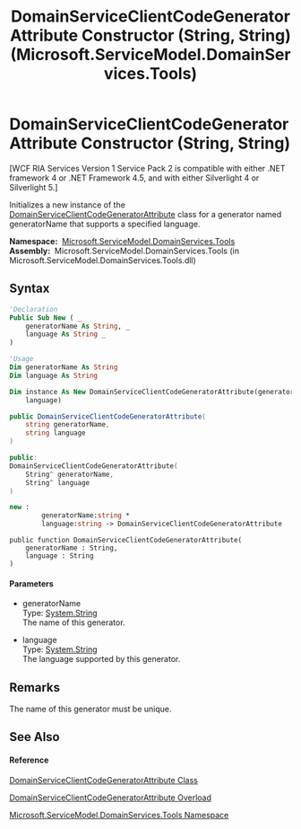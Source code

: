 ﻿---
title: DomainServiceClientCodeGeneratorAttribute Constructor (String, String) (Microsoft.ServiceModel.DomainServices.Tools)
TOCTitle: DomainServiceClientCodeGeneratorAttribute Constructor (String, String)
ms:assetid: M:Microsoft.ServiceModel.DomainServices.Tools.DomainServiceClientCodeGeneratorAttribute.#ctor(System.String,System.String)
ms:mtpsurl: https://msdn.microsoft.com/en-us/library/microsoft.servicemodel.domainservices.tools.domainserviceclientcodegeneratorattribute.domainserviceclientcodegeneratorattribute(v=VS.91)
ms:contentKeyID: 32336237
ms.date: 01/27/2012
mtps_version: v=VS.91
dev_langs:
- vb
- csharp
- c++
- fsharp
- jscript
api_location:
- microsoft.servicemodel.domainservices.tools.dll
api_name:
- Microsoft.ServiceModel.DomainServices.Tools.DomainServiceClientCodeGeneratorAttribute..ctor
api_type:
- Managed
topic_type:
- apiref
- kbSyntax
product_family_name: VS
ROBOTS: INDEX,FOLLOW
---

# DomainServiceClientCodeGeneratorAttribute Constructor (String, String)

\[WCF RIA Services Version 1 Service Pack 2 is compatible with either .NET framework 4 or .NET Framework 4.5, and with either Silverlight 4 or Silverlight 5.\]

Initializes a new instance of the [DomainServiceClientCodeGeneratorAttribute](gg153672\(v=vs.91\).md) class for a generator named generatorName that supports a specified language.

**Namespace:**  [Microsoft.ServiceModel.DomainServices.Tools](gg153739\(v=vs.91\).md)  
**Assembly:**  Microsoft.ServiceModel.DomainServices.Tools (in Microsoft.ServiceModel.DomainServices.Tools.dll)

## Syntax

``` vb
'Declaration
Public Sub New ( _
    generatorName As String, _
    language As String _
)
```

``` vb
'Usage
Dim generatorName As String
Dim language As String

Dim instance As New DomainServiceClientCodeGeneratorAttribute(generatorName, _
    language)
```

``` csharp
public DomainServiceClientCodeGeneratorAttribute(
    string generatorName,
    string language
)
```

``` c++
public:
DomainServiceClientCodeGeneratorAttribute(
    String^ generatorName, 
    String^ language
)
```

``` fsharp
new : 
        generatorName:string * 
        language:string -> DomainServiceClientCodeGeneratorAttribute
```

``` jscript
public function DomainServiceClientCodeGeneratorAttribute(
    generatorName : String, 
    language : String
)
```

#### Parameters

  - generatorName  
    Type: [System.String](https://msdn.microsoft.com/en-us/library/s1wwdcbf)  
    The name of this generator.  

<!-- end list -->

  - language  
    Type: [System.String](https://msdn.microsoft.com/en-us/library/s1wwdcbf)  
    The language supported by this generator.  

## Remarks

The name of this generator must be unique.

## See Also

#### Reference

[DomainServiceClientCodeGeneratorAttribute Class](gg153672\(v=vs.91\).md)

[DomainServiceClientCodeGeneratorAttribute Overload](gg153724\(v=vs.91\).md)

[Microsoft.ServiceModel.DomainServices.Tools Namespace](gg153739\(v=vs.91\).md)

